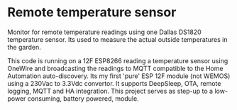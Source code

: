 # Remote temperature sensor
Monitor for remote temperature readings using one Dallas DS1820 temperature sensor. Its used to measure the actual outside temperatures in the garden.

This code is running on a 12F ESP8266 reading a temperature sensor using OneWire and broadcasting the readings to MQTT compatible to the Home Automation auto-discovery. Its my first 'pure' ESP 12F module (not WEMOS) using a 230Vac to 3.3Vdc convertor. It supports DeepSleep, OTA, remote logging, MQTT and HA integration.
This project serves as step-up to a low-power consuming, battery powered, module.

